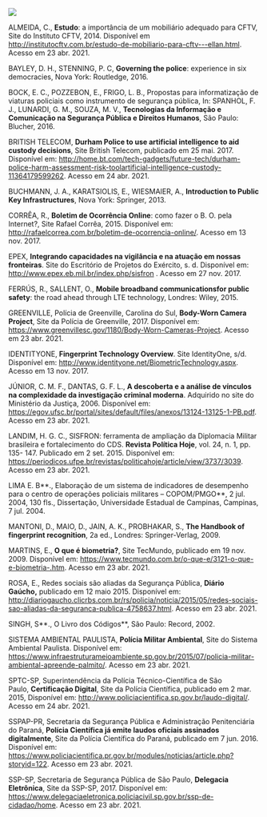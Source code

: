 [![](https://ampli-images.s3.amazonaws.com/production/25daca5e-a68b-4181-a7fc-694b378f89ee/original)](https://ampli-images.s3.amazonaws.com/production/25daca5e-a68b-4181-a7fc-694b378f89ee/original)

ALMEIDA, C., **Estudo**: a importância de um mobiliário adequado para CFTV, Site do Instituto CFTV, 2014. Disponível em <http://institutocftv.com.br/estudo-de-mobiliario-para-cftv---ellan.html>. Acesso em 23 abr. 2021.

BAYLEY, D. H., STENNING, P. C, **Governing the police**: experience in six democracies, Nova York: Routledge, 2016.

BOCK, E. C., POZZEBON, E., FRIGO, L. B., Propostas para informatização de viaturas policiais como instrumento de segurança pública, In: SPANHOL, F. J., LUNARDI, G. M., SOUZA, M. V., **Tecnologias da Informação e Comunicação na Segurança Pública e Direitos Humanos**, São Paulo: Blucher, 2016.

BRITISH TELECOM, **Durham Police to use artificial intelligence to aid custody decisions**, Site British Telecom, publicado em 25 mai. 2017. Disponível em: <http://home.bt.com/tech-gadgets/future-tech/durham-police-harm-assessment-risk-toolartificial-intelligence-custody-11364179599262>. Acesso em 24 abr. 2021.

BUCHMANN, J. A., KARATSIOLIS, E., WIESMAIER, A., **Introduction to Public Key Infrastructures**, Nova York: Springer, 2013.

CORRÊA, R., **Boletim de Ocorrência Online**: como fazer o B. O. pela Internet?, Site Rafael Corrêa, 2015. Disponível em: <http://rafaelcorrea.com.br/boletim-de-ocorrencia-online/>. Acesso em 13 nov. 2017.

EPEX, **Integrando capacidades na vigilância e na atuação em nossas fronteiras**. Site do Escritório de Projetos do Exército, s. d. Disponível em: <http://www.epex.eb.mil.br/index.php/sisfron> . Acesso em 27 nov. 2017.

FERRÚS, R., SALLENT, O., **Mobile broadband communicationsfor public safety**: the road ahead through LTE technology, Londres: Wiley, 2015.

GREENVILLE, Polícia de Greenville, Carolina do Sul, **Body-Worn Camera Project**, Site da Polícia de Greenville, 2017. Disponível em: <https://www.greenvillesc.gov/1180/Body-Worn-Cameras-Project>. Acesso em 23 abr. 2021.

IDENTITYONE, **Fingerprint Technology Overview**. Site IdentityOne, s/d. Disponível em: <http://www.identityone.net/BiometricTechnology.aspx>. Acesso em 13 nov. 2017.

JÚNIOR, C. M. F., DANTAS, G. F. L., **A descoberta e a análise de vínculos na complexidade da investigação criminal moderna**. Adquirido no site do Ministério da Justiça, 2006. Disponível em: <https://egov.ufsc.br/portal/sites/default/files/anexos/13124-13125-1-PB.pdf>. Acesso em 23 abr. 2021.

LANDIM, H. G. C., SISFRON: ferramenta de ampliação da Diplomacia Militar brasileira e fortalecimento do CDS. **Revista Política Hoje**, vol. 24, n. 1, pp. 135- 147. Publicado em 2 set. 2015. Disponível em: <https://periodicos.ufpe.br/revistas/politicahoje/article/view/3737/3039>. Acesso em 23 abr. 2021.

LIMA E. B**., Elaboração de um sistema de indicadores de desempenho para o centro de operações policiais militares – COPOM/PMGO**, 2 jul. 2004, 130 fls., Dissertação, Universidade Estadual de Campinas, Campinas, 7 jul. 2004.

MANTONI, D., MAIO, D., JAIN, A. K., PROBHAKAR, S., **The Handbook of fingerprint recognition**, 2a ed., Londres: Springer-Verlag, 2009.

MARTINS, E., **O que é biometria?**, Site TecMundo, publicado em 19 nov. 2009. Disponível em: <https://www.tecmundo.com.br/o-que-e/3121-o-que-e-biometria-.htm>. Acesso em 23 abr. 2021.

ROSA, E., Redes sociais são aliadas da Segurança Pública, **Diário Gaúcho,** publicado em 12 maio 2015. Disponível em: <http://diariogaucho.clicrbs.com.br/rs/policia/noticia/2015/05/redes-sociais-sao-aliadas-da-seguranca-publica-4758637.html>. Acesso em 23 abr. 2021.

SINGH, S**., O Livro dos Códigos**, São Paulo: Record, 2002.

SISTEMA AMBIENTAL PAULISTA, **Polícia Militar Ambiental**, Site do Sistema Ambiental Paulista. Disponível em: <https://www.infraestruturameioambiente.sp.gov.br/2015/07/policia-militar-ambiental-apreende-palmito/>. Acesso em 23 abr. 2021.

SPTC-SP, Superintendência da Polícia Técnico-Científica de São Paulo, **Certificação Digital**, Site da Polícia Científica, publicado em 2 mar. 2015, Disponível em: <http://www.policiacientifica.sp.gov.br/laudo-digital/>. Acesso em 24 abr. 2021.

SSPAP-PR, Secretaria da Segurança Pública e Administração Penitenciária do Paraná, **Polícia Científica já emite laudos oficiais assinados digitalmente**, Site da Polícia Científica do Paraná, publicado em 7 jun. 2016. Disponível em: <https://www.policiacientifica.pr.gov.br/modules/noticias/article.php?storyid=122>. Acesso em 23 abr. 2021.

SSP-SP, Secretaria de Segurança Pública de São Paulo, **Delegacia Eletrônica**, Site da SSP-SP, 2017. Disponível em: <https://www.delegaciaeletronica.policiacivil.sp.gov.br/ssp-de-cidadao/home>. Acesso em 23 abr. 2021.